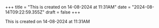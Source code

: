 +++
title = "This is created on 14-08-2024 at 11:31AM"
date = "2024-08-14T09:22:59.355Z"
draft = false
+++

  This is created on 14-08-2024 at 11:31AM
        